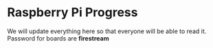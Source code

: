 # __Raspberry Pi Progress__
 We will update everything here so that everyone will be able to read it.
 Password for boards are __firestream__
